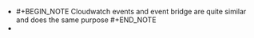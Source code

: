- #+BEGIN_NOTE
  Cloudwatch events and event bridge are quite similar and does the same purpose
  #+END_NOTE
-